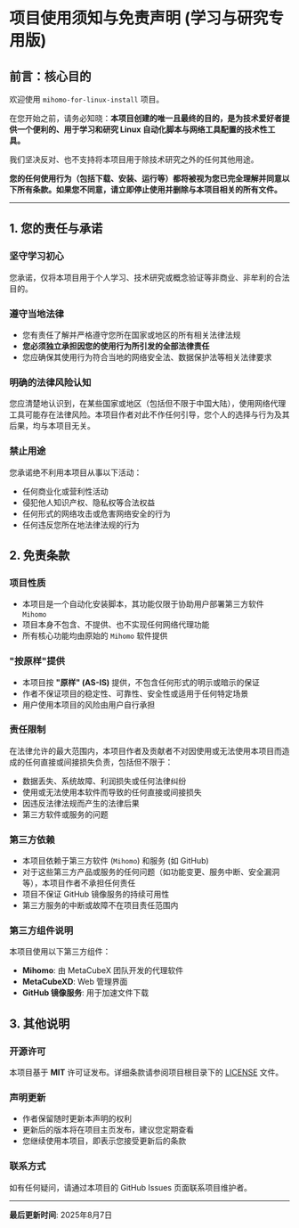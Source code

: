 # 项目使用须知与免责声明 (学习与研究专用版)

## 前言：核心目的

欢迎使用 `mihomo-for-linux-install` 项目。

在您开始之前，请务必知晓：**本项目创建的唯一且最终的目的，是为技术爱好者提供一个便利的、用于学习和研究 Linux 自动化脚本与网络工具配置的技术性工具。**

我们坚决反对、也不支持将本项目用于除技术研究之外的任何其他用途。

**您的任何使用行为（包括下载、安装、运行等）都将被视为您已完全理解并同意以下所有条款。如果您不同意，请立即停止使用并删除与本项目相关的所有文件。**

---

## 1. 您的责任与承诺

### 坚守学习初心
您承诺，仅将本项目用于个人学习、技术研究或概念验证等非商业、非牟利的合法目的。

### 遵守当地法律
- 您有责任了解并严格遵守您所在国家或地区的所有相关法律法规
- **您必须独立承担因您的使用行为所引发的全部法律责任**
- 您应确保其使用行为符合当地的网络安全法、数据保护法等相关法律要求

### 明确的法律风险认知
您应清楚地认识到，在某些国家或地区（包括但不限于中国大陆），使用网络代理工具可能存在法律风险。本项目作者对此不作任何引导，您个人的选择与行为及其后果，均与本项目无关。

### 禁止用途
您承诺绝不利用本项目从事以下活动：
- 任何商业化或营利性活动
- 侵犯他人知识产权、隐私权等合法权益
- 任何形式的网络攻击或危害网络安全的行为
- 任何违反您所在地法律法规的行为

## 2. 免责条款

### 项目性质
- 本项目是一个自动化安装脚本，其功能仅限于协助用户部署第三方软件 `Mihomo`
- 项目本身不包含、不提供、也不实现任何网络代理功能
- 所有核心功能均由原始的 `Mihomo` 软件提供

### "按原样"提供
- 本项目按 **"原样" (AS-IS)** 提供，不包含任何形式的明示或暗示的保证
- 作者不保证项目的稳定性、可靠性、安全性或适用于任何特定场景
- 用户使用本项目的风险由用户自行承担

### 责任限制
在法律允许的最大范围内，本项目作者及贡献者不对因使用或无法使用本项目而造成的任何直接或间接损失负责，包括但不限于：
- 数据丢失、系统故障、利润损失或任何法律纠纷
- 使用或无法使用本软件而导致的任何直接或间接损失
- 因违反法律法规而产生的法律后果
- 第三方软件或服务的问题

### 第三方依赖
- 本项目依赖于第三方软件 (`Mihomo`) 和服务 (如 GitHub)
- 对于这些第三方产品或服务的任何问题（如功能变更、服务中断、安全漏洞等），本项目作者不承担任何责任
- 项目不保证 GitHub 镜像服务的持续可用性
- 第三方服务的中断或故障不在项目责任范围内

### 第三方组件说明
本项目使用以下第三方组件：
- **Mihomo**: 由 MetaCubeX 团队开发的代理软件
- **MetaCubeXD**: Web 管理界面
- **GitHub 镜像服务**: 用于加速文件下载

## 3. 其他说明

### 开源许可
本项目基于 **MIT** 许可证发布。详细条款请参阅项目根目录下的 [LICENSE](LICENSE) 文件。

### 声明更新
- 作者保留随时更新本声明的权利
- 更新后的版本将在项目主页发布，建议您定期查看
- 您继续使用本项目，即表示您接受更新后的条款

### 联系方式
如有任何疑问，请通过本项目的 GitHub Issues 页面联系项目维护者。

---

**最后更新时间**: 2025年8月7日
